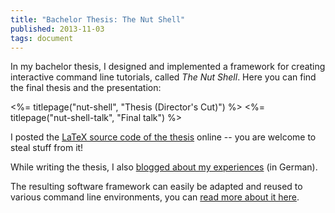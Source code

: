 ```yaml
---
title: "Bachelor Thesis: The Nut Shell"
published: 2013-11-03
tags: document
---
```


In my bachelor thesis, I designed and implemented a framework for creating interactive command line tutorials, called *The Nut Shell*. Here you can find the final thesis and the presentation:

<%= titlepage("nut-shell", "Thesis (Director's Cut)") %> <%= titlepage("nut-shell-talk", "Final talk") %>

I posted the [LaTeX source code of the thesis](https://github.com/blinry/bachelor-thesis) online -- you are welcome to steal stuff from it!

While writing the thesis, I also [blogged about my experiences](/tag/bachelor/) (in German).

The resulting software framework can easily be adapted and reused to various command line environments, you can [read more about it here](/nutsh/).
